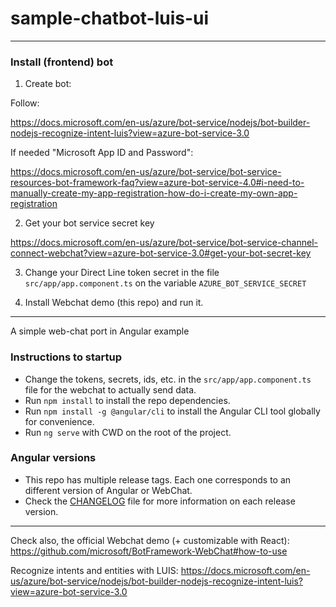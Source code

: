 # sample-chatbot-luis-ui

---

### Install (frontend) bot

1. Create bot:

  Follow:

  https://docs.microsoft.com/en-us/azure/bot-service/nodejs/bot-builder-nodejs-recognize-intent-luis?view=azure-bot-service-3.0

  If needed "Microsoft App ID and Password":

  https://docs.microsoft.com/en-us/azure/bot-service/bot-service-resources-bot-framework-faq?view=azure-bot-service-4.0#i-need-to-manually-create-my-app-registration-how-do-i-create-my-own-app-registration


2. Get your bot service secret key

  https://docs.microsoft.com/en-us/azure/bot-service/bot-service-channel-connect-webchat?view=azure-bot-service-3.0#get-your-bot-secret-key

3. Change your Direct Line token secret in the file `src/app/app.component.ts` on the variable `AZURE_BOT_SERVICE_SECRET`

4. Install Webchat demo (this repo) and run it.

---

A simple web-chat port in Angular example

### Instructions to startup

-   Change the tokens, secrets, ids, etc. in the `src/app/app.component.ts` file for the webchat to actually send data.
-   Run `npm install` to install the repo dependencies.
-   Run `npm install -g @angular/cli` to install the Angular CLI tool globally for convenience.
-   Run `ng serve` with CWD on the root of the project.

### Angular versions

-   This repo has multiple release tags. Each one corresponds to an different version of Angular or WebChat.
-   Check the [CHANGELOG](./CHANGELOG.md) file for more information on each release version.

---

Check also, the official Webchat demo (+ customizable with React): https://github.com/microsoft/BotFramework-WebChat#how-to-use

Recognize intents and entities with LUIS: https://docs.microsoft.com/en-us/azure/bot-service/nodejs/bot-builder-nodejs-recognize-intent-luis?view=azure-bot-service-3.0
